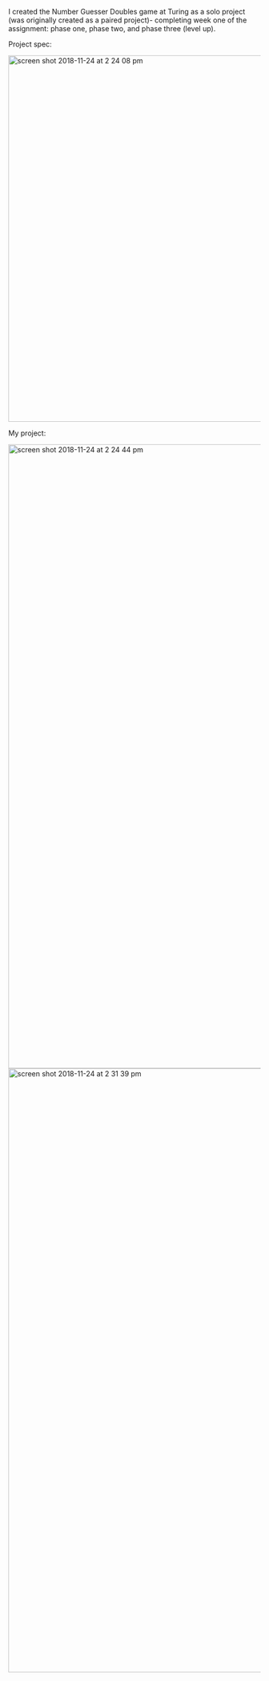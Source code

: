 I created the Number Guesser Doubles game at Turing as a solo project (was originally created as a paired project)- completing week one of the assignment: phase one, phase two, and phase three (level up).

Project spec:

<img width="731" alt="screen shot 2018-11-24 at 2 24 08 pm" src="https://user-images.githubusercontent.com/40863560/48973091-e2260000-eff4-11e8-8e23-4c7505c9fc47.png">


My project:

<img width="1245" alt="screen shot 2018-11-24 at 2 24 44 pm" src="https://user-images.githubusercontent.com/40863560/48973084-bd318d00-eff4-11e8-8f63-965626c189e5.png">

<img width="1205" alt="screen shot 2018-11-24 at 2 31 39 pm" src="https://user-images.githubusercontent.com/40863560/48973127-b6574a00-eff5-11e8-8663-11a063cd262c.png">





